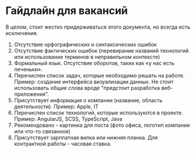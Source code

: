 # Гайдлайн для вакансий

В целом, стоит жестко придерживаться этого документа, но всегда есть исключения.

1. Отсутствие орфографических и синтаксических ошибок
2. Отсутствие фактических ошибок (перевирание названий технологий или использование терминов  в неправильном контексте)
3. Формальный язык. Отсутствие оборотов, таких как «у нас есть печеньки».
4. Перечислен список задач, которые необходимо решать на работе. Пример: создание интерфейса визуализации данных. Не стоит использовать общие слова вроде "предстоит разработка веб-приложения".
5. Присутствует информация о компании (название, область деятельности). Пример: Apple, IT
6. Перечислен список технологий, которые используются в проекте. Пример: AngularJS, SCSS, TypeScript, Java
7. Рекомендовано - картинка для поста (фото офиса, логотип компании или что-то связанное)
8. Присутствует зарплатная вилка или нижняя планка. Для контрактной работы - часовая ставка.
